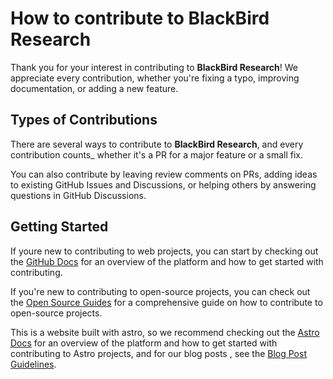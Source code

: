 # How to contribute to BlackBird Research

Thank you for your interest in contributing to **BlackBird Research**! We appreciate every contribution, whether you're fixing a typo, improving documentation, or adding a new feature.

## Types of Contributions

There are several ways to contribute to **BlackBird Research**, and every contribution counts\_ whether it's a PR for a major feature or a small fix.

You can also contribute by leaving review comments on PRs, adding ideas to existing GitHub Issues and Discussions, or helping others by answering questions in GitHub Discussions.

## Getting Started

If youre new to contributing to web projects, you can start by checking out the [GitHub Docs](https://docs.github.com/en/get-started) for an overview of the platform and how to get started with contributing.

If you're new to contributing to open-source projects, you can check out the [Open Source Guides](https://opensource.guide/) for a comprehensive guide on how to contribute to open-source projects.

This is a website built with astro, so we recommend checking out the [Astro Docs](https://docs.astro.build/) for an overview of the platform and how to get started with contributing to Astro projects, and for our blog posts , see the [Blog Post Guidelines](./blog-post-guidelines.md).
